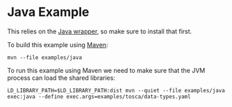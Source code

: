 Java Example
============

This relies on the [Java wrapper](../../wrappers/java/), so make sure to install that first.

To build this example using [Maven](https://maven.apache.org/):

    mvn --file examples/java

To run this example using Maven we need to make sure that the JVM process can load the shared
libraries:

    LD_LIBRARY_PATH=$LD_LIBRARY_PATH:dist mvn --quiet --file examples/java exec:java --define exec.args=examples/tosca/data-types.yaml
